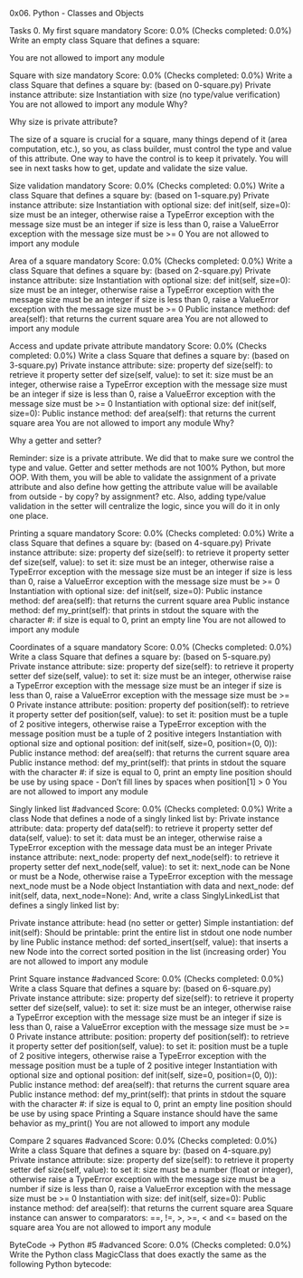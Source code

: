 0x06. Python - Classes and Objects

Tasks 0. My first square mandatory Score: 0.0% (Checks completed: 0.0%) Write an empty class Square that defines a square:

You are not allowed to import any module

Square with size mandatory Score: 0.0% (Checks completed: 0.0%) Write a class Square that defines a square by: (based on 0-square.py)
Private instance attribute: size Instantiation with size (no type/value verification) You are not allowed to import any module Why?

Why size is private attribute?

The size of a square is crucial for a square, many things depend of it (area computation, etc.), so you, as class builder, must control the type and value of this attribute. One way to have the control is to keep it privately. You will see in next tasks how to get, update and validate the size value.

Size validation mandatory Score: 0.0% (Checks completed: 0.0%) Write a class Square that defines a square by: (based on 1-square.py)
Private instance attribute: size Instantiation with optional size: def init(self, size=0): size must be an integer, otherwise raise a TypeError exception with the message size must be an integer if size is less than 0, raise a ValueError exception with the message size must be >= 0 You are not allowed to import any module

Area of a square mandatory Score: 0.0% (Checks completed: 0.0%) Write a class Square that defines a square by: (based on 2-square.py)
Private instance attribute: size Instantiation with optional size: def init(self, size=0): size must be an integer, otherwise raise a TypeError exception with the message size must be an integer if size is less than 0, raise a ValueError exception with the message size must be >= 0 Public instance method: def area(self): that returns the current square area You are not allowed to import any module

Access and update private attribute mandatory Score: 0.0% (Checks completed: 0.0%) Write a class Square that defines a square by: (based on 3-square.py)
Private instance attribute: size: property def size(self): to retrieve it property setter def size(self, value): to set it: size must be an integer, otherwise raise a TypeError exception with the message size must be an integer if size is less than 0, raise a ValueError exception with the message size must be >= 0 Instantiation with optional size: def init(self, size=0): Public instance method: def area(self): that returns the current square area You are not allowed to import any module Why?

Why a getter and setter?

Reminder: size is a private attribute. We did that to make sure we control the type and value. Getter and setter methods are not 100% Python, but more OOP. With them, you will be able to validate the assignment of a private attribute and also define how getting the attribute value will be available from outside - by copy? by assignment? etc. Also, adding type/value validation in the setter will centralize the logic, since you will do it in only one place.

Printing a square mandatory Score: 0.0% (Checks completed: 0.0%) Write a class Square that defines a square by: (based on 4-square.py)
Private instance attribute: size: property def size(self): to retrieve it property setter def size(self, value): to set it: size must be an integer, otherwise raise a TypeError exception with the message size must be an integer if size is less than 0, raise a ValueError exception with the message size must be >= 0 Instantiation with optional size: def init(self, size=0): Public instance method: def area(self): that returns the current square area Public instance method: def my_print(self): that prints in stdout the square with the character #: if size is equal to 0, print an empty line You are not allowed to import any module

Coordinates of a square mandatory Score: 0.0% (Checks completed: 0.0%) Write a class Square that defines a square by: (based on 5-square.py)
Private instance attribute: size: property def size(self): to retrieve it property setter def size(self, value): to set it: size must be an integer, otherwise raise a TypeError exception with the message size must be an integer if size is less than 0, raise a ValueError exception with the message size must be >= 0 Private instance attribute: position: property def position(self): to retrieve it property setter def position(self, value): to set it: position must be a tuple of 2 positive integers, otherwise raise a TypeError exception with the message position must be a tuple of 2 positive integers Instantiation with optional size and optional position: def init(self, size=0, position=(0, 0)): Public instance method: def area(self): that returns the current square area Public instance method: def my_print(self): that prints in stdout the square with the character #: if size is equal to 0, print an empty line position should be use by using space - Don’t fill lines by spaces when position[1] > 0 You are not allowed to import any module

Singly linked list #advanced Score: 0.0% (Checks completed: 0.0%) Write a class Node that defines a node of a singly linked list by:
Private instance attribute: data: property def data(self): to retrieve it property setter def data(self, value): to set it: data must be an integer, otherwise raise a TypeError exception with the message data must be an integer Private instance attribute: next_node: property def next_node(self): to retrieve it property setter def next_node(self, value): to set it: next_node can be None or must be a Node, otherwise raise a TypeError exception with the message next_node must be a Node object Instantiation with data and next_node: def init(self, data, next_node=None): And, write a class SinglyLinkedList that defines a singly linked list by:

Private instance attribute: head (no setter or getter) Simple instantiation: def init(self): Should be printable: print the entire list in stdout one node number by line Public instance method: def sorted_insert(self, value): that inserts a new Node into the correct sorted position in the list (increasing order) You are not allowed to import any module

Print Square instance #advanced Score: 0.0% (Checks completed: 0.0%) Write a class Square that defines a square by: (based on 6-square.py)
Private instance attribute: size: property def size(self): to retrieve it property setter def size(self, value): to set it: size must be an integer, otherwise raise a TypeError exception with the message size must be an integer if size is less than 0, raise a ValueError exception with the message size must be >= 0 Private instance attribute: position: property def position(self): to retrieve it property setter def position(self, value): to set it: position must be a tuple of 2 positive integers, otherwise raise a TypeError exception with the message position must be a tuple of 2 positive integer Instantiation with optional size and optional position: def init(self, size=0, position=(0, 0)): Public instance method: def area(self): that returns the current square area Public instance method: def my_print(self): that prints in stdout the square with the character #: if size is equal to 0, print an empty line position should be use by using space Printing a Square instance should have the same behavior as my_print() You are not allowed to import any module

Compare 2 squares #advanced Score: 0.0% (Checks completed: 0.0%) Write a class Square that defines a square by: (based on 4-square.py)
Private instance attribute: size: property def size(self): to retrieve it property setter def size(self, value): to set it: size must be a number (float or integer), otherwise raise a TypeError exception with the message size must be a number if size is less than 0, raise a ValueError exception with the message size must be >= 0 Instantiation with size: def init(self, size=0): Public instance method: def area(self): that returns the current square area Square instance can answer to comparators: ==, !=, >, >=, < and <= based on the square area You are not allowed to import any module

ByteCode -> Python #5 #advanced Score: 0.0% (Checks completed: 0.0%) Write the Python class MagicClass that does exactly the same as the following Python bytecode:
